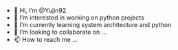 - 👋 Hi, I’m @Yujin92
- 👀 I’m interested in working on python projects
- 🌱 I’m currently learning system architecture and python
- 💞️ I’m looking to collaborate on ...
- 📫 How to reach me ...

<!---
Yujin92/Yujin92 is a ✨ special ✨ repository because its `README.md` (this file) appears on your GitHub profile.
You can click the Preview link to take a look at your changes.
--->
